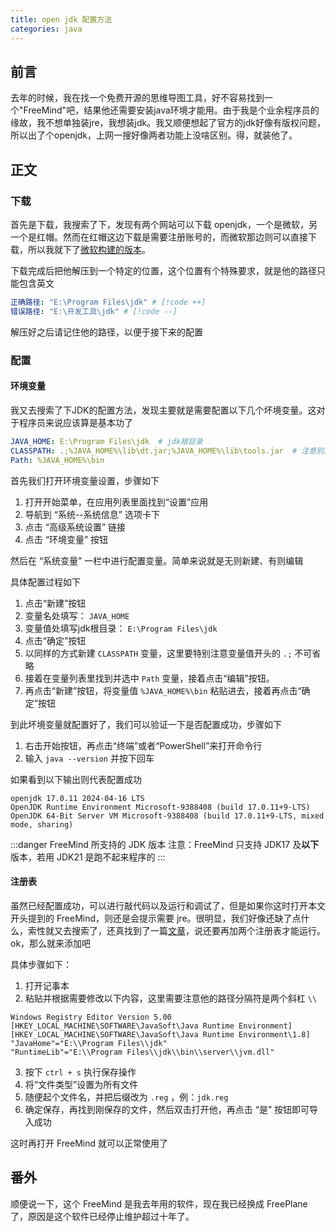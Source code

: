 ```yaml
---
title: open jdk 配置方法
categories: java
---
```


## 前言

去年的时候，我在找一个免费开源的思维导图工具，好不容易找到一个"FreeMind"吧，结果他还需要安装java环境才能用。由于我是个业余程序员的缘故，我不想单独装jre，我想装jdk。我又顺便想起了官方的jdk好像有版权问题，所以出了个openjdk，上网一搜好像两者功能上没啥区别。得，就装他了。

## 正文

### 下载

首先是下载，我搜索了下，发现有两个网站可以下载 openjdk，一个是微软，另一个是红帽。然而在红帽这边下载是需要注册账号的，而微软那边则可以直接下载，所以我就下了[微软构建的版本](https://learn.microsoft.com/zh-cn/java/openjdk/download)。

下载完成后把他解压到一个特定的位置，这个位置有个特殊要求，就是他的路径只能包含英文

``` yml
正确路径: "E:\Program Files\jdk" # [!code ++]
错误路径: "E:\开发工具\jdk" # [!code --]
```

解压好之后请记住他的路径，以便于接下来的配置

### 配置

#### 环境变量

我又去搜索了下JDK的配置方法，发现主要就是需要配置以下几个坏境变量。这对于程序员来说应该算是基本功了

``` yml
JAVA_HOME: E:\Program Files\jdk  # jdk根目录
CLASSPATH: .;%JAVA_HOME%\lib\dt.jar;%JAVA_HOME%\lib\tools.jar  # 注意别漏了开头的“.;”
Path: %JAVA_HOME%\bin
```

首先我们打开环境变量设置，步骤如下

1. 打开开始菜单，在应用列表里面找到“设置”应用
2. 导航到 “系统--系统信息” 选项卡下
3. 点击 “高级系统设置” 链接
4. 点击 “环境变量” 按钮

然后在 “系统变量” 一栏中进行配置变量。简单来说就是无则新建、有则编辑

具体配置过程如下

1. 点击“新建”按钮
2. 变量名处填写： `JAVA_HOME`
3. 变量值处填写jdk根目录： `E:\Program Files\jdk`
4. 点击“确定”按钮
4. 以同样的方式新建 `CLASSPATH` 变量，这里要特别注意变量值开头的 `.;` 不可省略
5. 接着在变量列表里找到并选中 `Path` 变量，接着点击“编辑”按钮。
6. 再点击“新建”按钮，将变量值 `%JAVA_HOME%\bin` 粘贴进去，接着再点击“确定”按钮

到此坏境变量就配置好了，我们可以验证一下是否配置成功，步骤如下

1. 右击开始按钮，再点击“终端”或者“PowerShell”来打开命令行
2. 输入 `java --version` 并按下回车

如果看到以下输出则代表配置成功

```
openjdk 17.0.11 2024-04-16 LTS
OpenJDK Runtime Environment Microsoft-9388408 (build 17.0.11+9-LTS)
OpenJDK 64-Bit Server VM Microsoft-9388408 (build 17.0.11+9-LTS, mixed mode, sharing)
```

:::danger FreeMind 所支持的 JDK 版本
注意：FreeMind 只支持 JDK17 及**以下**版本，若用 JDK21 是跑不起来程序的
:::

#### 注册表

虽然已经配置成功，可以进行敲代码以及运行和调试了，但是如果你这时打开本文开头提到的 FreeMind，则还是会提示需要 jre。很明显，我们好像还缺了点什么，索性就又去搜索了，还真找到了一篇[文章](https://blog.csdn.net/lituusliu/article/details/104560698)，说还要再加两个注册表才能运行。ok，那么就来添加吧

具体步骤如下：

1. 打开记事本
2. 粘贴并根据需要修改以下内容，这里需要注意他的路径分隔符是两个斜杠 `\\`  
```
Windows Registry Editor Version 5.00
[HKEY_LOCAL_MACHINE\SOFTWARE\JavaSoft\Java Runtime Environment]
[HKEY_LOCAL_MACHINE\SOFTWARE\JavaSoft\Java Runtime Environment\1.8]
"JavaHome"="E:\\Program Files\\jdk"
"RuntimeLib"="E:\\Program Files\\jdk\\bin\\server\\jvm.dll"
```
3. 按下 `ctrl + s` 执行保存操作
4. 将“文件类型”设置为所有文件
5. 随便起个文件名，并把后缀改为 `.reg` ，例：`jdk.reg`
6. 确定保存，再找到刚保存的文件，然后双击打开他，再点击 “是” 按钮即可导入成功

这时再打开 FreeMind 就可以正常使用了

## 番外

顺便说一下，这个 FreeMind 是我去年用的软件，现在我已经换成 FreePlane 了，原因是这个软件已经停止维护超过十年了。